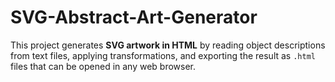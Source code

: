 # SVG-Abstract-Art-Generator
This project generates **SVG artwork in HTML** by reading object descriptions from text files, applying transformations, and exporting the result as `.html` files that can be opened in any web browser.
